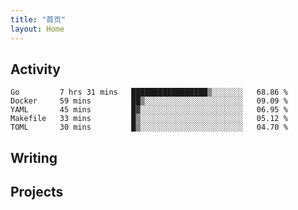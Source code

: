 ```yaml
---
title: "首页"
layout: Home
---
```


## Activity
<!--START_SECTION:waka-->
```text
Go         7 hrs 31 mins   █████████████████▒░░░░░░░   68.86 % 
Docker     59 mins         ██▒░░░░░░░░░░░░░░░░░░░░░░   09.09 % 
YAML       45 mins         █▓░░░░░░░░░░░░░░░░░░░░░░░   06.95 % 
Makefile   33 mins         █▒░░░░░░░░░░░░░░░░░░░░░░░   05.12 % 
TOML       30 mins         █▒░░░░░░░░░░░░░░░░░░░░░░░   04.70 % 
```
<!--END_SECTION:waka-->

## Writing
<PindedPosts />

## Projects
<Projects />
